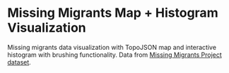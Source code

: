 # Missing Migrants Map + Histogram Visualization

Missing migrants data visualization with TopoJSON map and interactive histogram with brushing functionality. Data from [Missing Migrants Project dataset](https://gist.githubusercontent.com/zoeferencova/52c923a28eda22e22705ad30a39eff40/raw/missing_migrants_data.csv). 
